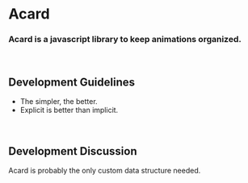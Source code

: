 # Acard
### Acard is a javascript library to keep animations organized. 

<br>

## Development Guidelines

- The simpler, the better.
- Explicit is better than implicit.

<br>

## Development Discussion

Acard is probably the only custom data structure needed.